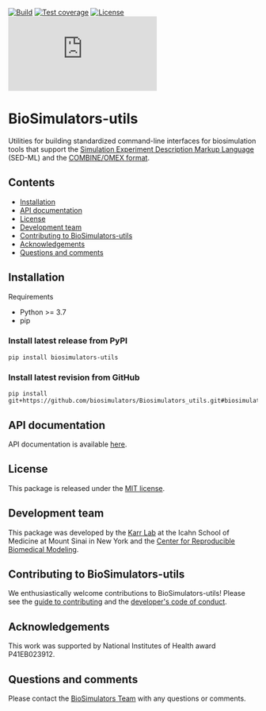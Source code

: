 [![Build](https://github.com/biosimulators/Biosimulators_utils/workflows/build/badge.svg)](https://github.com/biosimulators/Biosimulators_utils/actions?query=workflow:"build")
[![Test coverage](https://codecov.io/gh/biosimulators/Biosimulators_utils/branch/master/graph/badge.svg)](https://codecov.io/gh/biosimulators/Biosimulators_utils)
[![License](https://img.shields.io/github/license/biosimulators/Biosimulators_utils.svg)](LICENSE)
![Analytics](https://ga-beacon.appspot.com/UA-86759801-1/Biosimulators_utils/README.md?pixel)

# BioSimulators-utils
Utilities for building standardized command-line interfaces for biosimulation tools that support the [Simulation Experiment Description Markup Language](https://sed-ml.org/) (SED-ML) and the [COMBINE/OMEX format](https://combinearchive.org/).

## Contents
* [Installation](#installation)
* [API documentation](#api-documentation)
* [License](#license)
* [Development team](#development-team)
* [Contributing to BioSimulators-utils](#contributing-to-biosimulators-utils)
* [Acknowledgements](#acknowledgements)
* [Questions and comments](#questions-and-comments)

## Installation

Requirements
* Python >= 3.7
* pip

### Install latest release from PyPI
```
pip install biosimulators-utils
```

### Install latest revision from GitHub
```
pip install git+https://github.com/biosimulators/Biosimulators_utils.git#biosimulators_utils
```

## API documentation
API documentation is available [here](https://biosimulators.github.io/Biosimulators_utils/).

## License
This package is released under the [MIT license](LICENSE).

## Development team
This package was developed by the [Karr Lab](https://www.karrlab.org) at the Icahn School of Medicine at Mount Sinai in New York and the [Center for Reproducible Biomedical Modeling](http://reproduciblebiomodels.org).

## Contributing to BioSimulators-utils
We enthusiastically welcome contributions to BioSimulators-utils! Please see the [guide to contributing](CONTRIBUTING.md) and the [developer's code of conduct](CODE_OF_CONDUCT.md).

## Acknowledgements
This work was supported by National Institutes of Health award P41EB023912.

## Questions and comments
Please contact the [BioSimulators Team](mailto:info@biosimulators.org) with any questions or comments.
